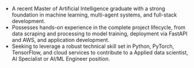 - A recent Master of Artificial Intelligence graduate with a strong foundation in machine learning, multi-agent systems, and full-stack development. 
- Possesses hands-on experience in the complete project lifecycle, from data scraping and processing to model training, deployment via FastAPI and AWS, and application development. 
- Seeking to leverage a robust technical skill set in Python, PyTorch, TensorFlow, and cloud services to contribute to a Applied data scientist, AI Specialist or AI/ML Engineer position.



<!---
Alicisox/Alicisox is a ✨ special ✨ repository because its `README.md` (this file) appears on your GitHub profile.
You can click the Preview link to take a look at your changes.
--->
